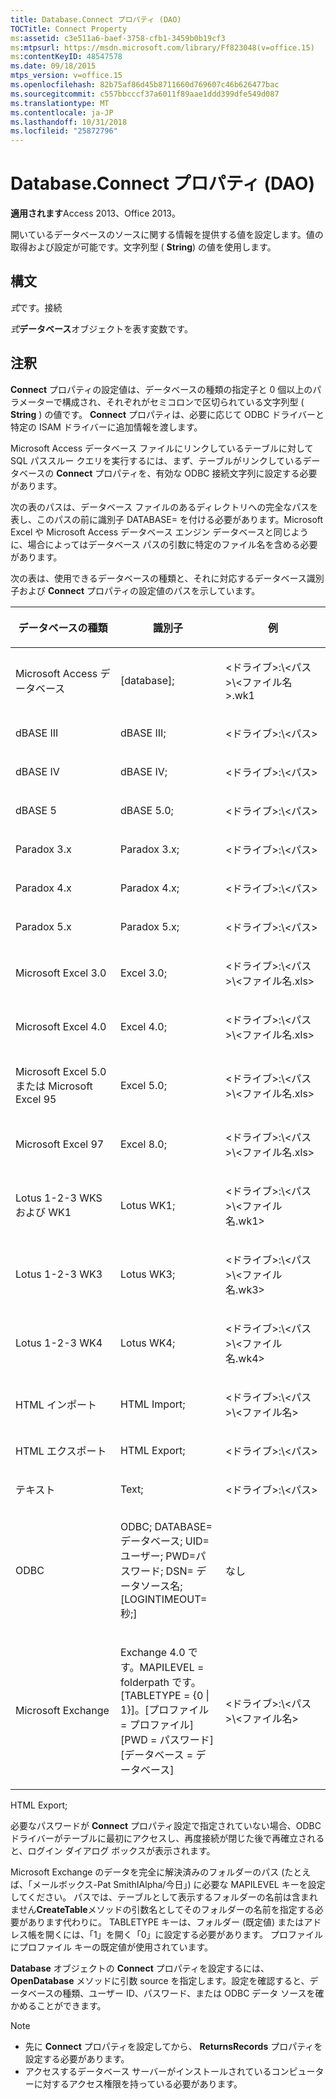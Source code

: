 ```yaml
---
title: Database.Connect プロパティ (DAO)
TOCTitle: Connect Property
ms:assetid: c3e511a6-baef-3758-cfb1-3459b0b19cf3
ms:mtpsurl: https://msdn.microsoft.com/library/Ff823048(v=office.15)
ms:contentKeyID: 48547578
ms.date: 09/18/2015
mtps_version: v=office.15
ms.openlocfilehash: 82b75af86d45b8711660d769607c46b626477bac
ms.sourcegitcommit: c557bbcccf37a6011f89aae1ddd399dfe549d087
ms.translationtype: MT
ms.contentlocale: ja-JP
ms.lasthandoff: 10/31/2018
ms.locfileid: "25872796"
---
```

# <a name="databaseconnect-property-dao"></a>Database.Connect プロパティ (DAO)


**適用されます**Access 2013、Office 2013。

開いているデータベースのソースに関する情報を提供する値を設定します。値の取得および設定が可能です。文字列型 ( **String**) の値を使用します。

## <a name="syntax"></a>構文

*式*です。接続

*式***データベース**オブジェクトを表す変数です。

## <a name="remarks"></a>注釈

**Connect** プロパティの設定値は、データベースの種類の指定子と 0 個以上のパラメーターで構成され、それぞれがセミコロンで区切られている文字列型 ( **String** ) の値です。 **Connect** プロパティは、必要に応じて ODBC ドライバーと特定の ISAM ドライバーに追加情報を渡します。

Microsoft Access データベース ファイルにリンクしているテーブルに対して SQL パススルー クエリを実行するには、まず、テーブルがリンクしているデータベースの **Connect** プロパティを、有効な ODBC 接続文字列に設定する必要があります。

次の表のパスは、データベース ファイルのあるディレクトリへの完全なパスを表し、このパスの前に識別子 DATABASE= を付ける必要があります。Microsoft Excel や Microsoft Access データベース エンジン データベースと同じように、場合によってはデータベース パスの引数に特定のファイル名を含める必要があります。

次の表は、使用できるデータベースの種類と、それに対応するデータベース識別子および **Connect** プロパティの設定値のパスを示しています。

<table>
<colgroup>
<col style="width: 33%" />
<col style="width: 33%" />
<col style="width: 33%" />
</colgroup>
<thead>
<tr class="header">
<th><p>データベースの種類</p></th>
<th><p>識別子</p></th>
<th><p>例</p></th>
</tr>
</thead>
<tbody>
<tr class="odd">
<td><p>Microsoft Access データベース</p></td>
<td><p>[database];</p></td>
<td><p><ドライブ>:\<パス>\<ファイル名>.wk1</p></td>
</tr>
<tr class="even">
<td><p>dBASE III</p></td>
<td><p>dBASE III;</p></td>
<td><p><ドライブ>:\<パス></p></td>
</tr>
<tr class="odd">
<td><p>dBASE IV</p></td>
<td><p>dBASE IV;</p></td>
<td><p><ドライブ>:\<パス></p></td>
</tr>
<tr class="even">
<td><p>dBASE 5</p></td>
<td><p>dBASE 5.0;</p></td>
<td><p><ドライブ>:\<パス></p></td>
</tr>
<tr class="odd">
<td><p>Paradox 3.x</p></td>
<td><p>Paradox 3.x;</p></td>
<td><p><ドライブ>:\<パス></p></td>
</tr>
<tr class="even">
<td><p>Paradox 4.x</p></td>
<td><p>Paradox 4.x;</p></td>
<td><p><ドライブ>:\<パス></p></td>
</tr>
<tr class="odd">
<td><p>Paradox 5.x</p></td>
<td><p>Paradox 5.x;</p></td>
<td><p><ドライブ>:\<パス></p></td>
</tr>
<tr class="even">
<td><p>Microsoft Excel 3.0</p></td>
<td><p>Excel 3.0;</p></td>
<td><p><ドライブ>:\<パス>\<ファイル名.xls></p></td>
</tr>
<tr class="odd">
<td><p>Microsoft Excel 4.0</p></td>
<td><p>Excel 4.0;</p></td>
<td><p><ドライブ>:\<パス>\<ファイル名.xls></p></td>
</tr>
<tr class="even">
<td><p>Microsoft Excel 5.0 または Microsoft Excel 95</p></td>
<td><p>Excel 5.0;</p></td>
<td><p><ドライブ>:\<パス>\<ファイル名.xls></p></td>
</tr>
<tr class="odd">
<td><p>Microsoft Excel 97</p></td>
<td><p>Excel 8.0;</p></td>
<td><p><ドライブ>:\<パス>\<ファイル名.xls></p></td>
</tr>
<tr class="even">
<td><p>Lotus 1-2-3 WKS および WK1</p></td>
<td><p>Lotus WK1;</p></td>
<td><p><ドライブ>:\<パス>\<ファイル名.wk1></p></td>
</tr>
<tr class="odd">
<td><p>Lotus 1-2-3 WK3</p></td>
<td><p>Lotus WK3;</p></td>
<td><p><ドライブ>:\<パス>\<ファイル名.wk3></p></td>
</tr>
<tr class="even">
<td><p>Lotus 1-2-3 WK4</p></td>
<td><p>Lotus WK4;</p></td>
<td><p><ドライブ>:\<パス>\<ファイル名.wk4></p></td>
</tr>
<tr class="odd">
<td><p>HTML インポート</p></td>
<td><p>HTML Import;</p></td>
<td><p><ドライブ>:\<パス>\<ファイル名></p></td>
</tr>
<tr class="even">
<td><p>HTML エクスポート</p></td>
<td><p>HTML Export;</p></td>
<td><p><ドライブ>:\<パス></p></td>
</tr>
<tr class="odd">
<td><p>テキスト</p></td>
<td><p>Text;</p></td>
<td><p><ドライブ>:\<パス></p></td>
</tr>
<tr class="even">
<td><p>ODBC</p></td>
<td><p>ODBC; DATABASE=データベース; UID=ユーザー; PWD=パスワード; DSN= データソース名; [LOGINTIMEOUT=秒;]</p></td>
<td><p>なし</p></td>
</tr>
<tr class="odd">
<td><p>Microsoft Exchange</p></td>
<td><p>Exchange 4.0 です。MAPILEVEL = folderpath です。[TABLETYPE = {0 | 1}]。[プロファイル = プロファイル][PWD = パスワード][データベース = データベース]</p></td>
<td><p><ドライブ>:\<パス>\<ファイル名></p></td>
</tr>
</tbody>
</table>


HTML Export;

必要なパスワードが **Connect** プロパティ設定で指定されていない場合、ODBC ドライバーがテーブルに最初にアクセスし、再度接続が閉じた後で再確立されると、ログイン ダイアログ ボックスが表示されます。

Microsoft Exchange のデータを完全に解決済みのフォルダーのパス (たとえば、「メールボックス-Pat SmithIAlpha/今日」) に必要な MAPILEVEL キーを設定してください。 パスでは、テーブルとして表示するフォルダーの名前は含まれません**CreateTable**メソッドの引数名としてそのフォルダーの名前を指定する必要があります代わりに。 TABLETYPE キーは、フォルダー (既定値) またはアドレス帳を開くには、「1」を開く「0」に設定する必要があります。 プロファイルにプロファイル キーの既定値が使用されています。

**Database** オブジェクトの **Connect** プロパティを設定するには、 **OpenDatabase** メソッドに引数 source を指定します。設定を確認すると、データベースの種類、ユーザー ID、パスワード、または ODBC データ ソースを確かめることができます。


> [!NOTE]
> - 先に **Connect** プロパティを設定してから、 **ReturnsRecords** プロパティを設定する必要があります。
> - アクセスするデータベース サーバーがインストールされているコンピューターに対するアクセス権限を持っている必要があります。


